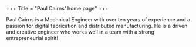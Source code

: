 +++
Title = "Paul Cairns' home page"
+++

Paul Cairns is a Mechnical Engineer with over ten years of experience and a passion for digital fabrication and distributed manufacturing. He is a driven and creative engineer who works well in a team with a strong entrepreneurial spirit!
